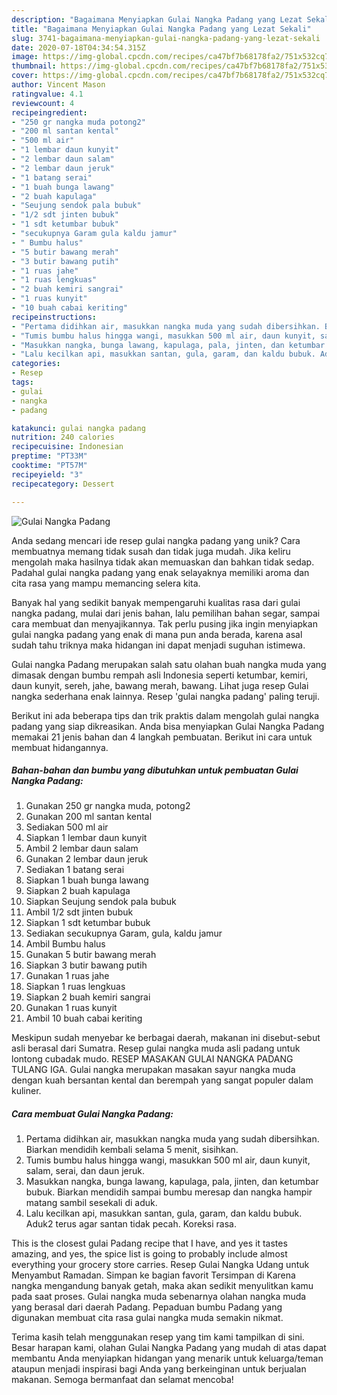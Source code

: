 ```yaml
---
description: "Bagaimana Menyiapkan Gulai Nangka Padang yang Lezat Sekali"
title: "Bagaimana Menyiapkan Gulai Nangka Padang yang Lezat Sekali"
slug: 3741-bagaimana-menyiapkan-gulai-nangka-padang-yang-lezat-sekali
date: 2020-07-18T04:34:54.315Z
image: https://img-global.cpcdn.com/recipes/ca47bf7b68178fa2/751x532cq70/gulai-nangka-padang-foto-resep-utama.jpg
thumbnail: https://img-global.cpcdn.com/recipes/ca47bf7b68178fa2/751x532cq70/gulai-nangka-padang-foto-resep-utama.jpg
cover: https://img-global.cpcdn.com/recipes/ca47bf7b68178fa2/751x532cq70/gulai-nangka-padang-foto-resep-utama.jpg
author: Vincent Mason
ratingvalue: 4.1
reviewcount: 4
recipeingredient:
- "250 gr nangka muda potong2"
- "200 ml santan kental"
- "500 ml air"
- "1 lembar daun kunyit"
- "2 lembar daun salam"
- "2 lembar daun jeruk"
- "1 batang serai"
- "1 buah bunga lawang"
- "2 buah kapulaga"
- "Seujung sendok pala bubuk"
- "1/2 sdt jinten bubuk"
- "1 sdt ketumbar bubuk"
- "secukupnya Garam gula kaldu jamur"
- " Bumbu halus"
- "5 butir bawang merah"
- "3 butir bawang putih"
- "1 ruas jahe"
- "1 ruas lengkuas"
- "2 buah kemiri sangrai"
- "1 ruas kunyit"
- "10 buah cabai keriting"
recipeinstructions:
- "Pertama didihkan air, masukkan nangka muda yang sudah dibersihkan. Biarkan mendidih kembali selama 5 menit, sisihkan."
- "Tumis bumbu halus hingga wangi, masukkan 500 ml air, daun kunyit, salam, serai, dan daun jeruk."
- "Masukkan nangka, bunga lawang, kapulaga, pala, jinten, dan ketumbar bubuk. Biarkan mendidih sampai bumbu meresap dan nangka hampir matang sambil sesekali di aduk."
- "Lalu kecilkan api, masukkan santan, gula, garam, dan kaldu bubuk. Aduk2 terus agar santan tidak pecah. Koreksi rasa."
categories:
- Resep
tags:
- gulai
- nangka
- padang

katakunci: gulai nangka padang 
nutrition: 240 calories
recipecuisine: Indonesian
preptime: "PT33M"
cooktime: "PT57M"
recipeyield: "3"
recipecategory: Dessert

---
```



![Gulai Nangka Padang](https://img-global.cpcdn.com/recipes/ca47bf7b68178fa2/751x532cq70/gulai-nangka-padang-foto-resep-utama.jpg)

Anda sedang mencari ide resep gulai nangka padang yang unik? Cara membuatnya memang tidak susah dan tidak juga mudah. Jika keliru mengolah maka hasilnya tidak akan memuaskan dan bahkan tidak sedap. Padahal gulai nangka padang yang enak selayaknya memiliki aroma dan cita rasa yang mampu memancing selera kita.

Banyak hal yang sedikit banyak mempengaruhi kualitas rasa dari gulai nangka padang, mulai dari jenis bahan, lalu pemilihan bahan segar, sampai cara membuat dan menyajikannya. Tak perlu pusing jika ingin menyiapkan gulai nangka padang yang enak di mana pun anda berada, karena asal sudah tahu triknya maka hidangan ini dapat menjadi suguhan istimewa.

Gulai nangka Padang merupakan salah satu olahan buah nangka muda yang dimasak dengan bumbu rempah asli Indonesia seperti ketumbar, kemiri, daun kunyit, sereh, jahe, bawang merah, bawang. Lihat juga resep Gulai nangka sederhana enak lainnya. Resep &#39;gulai nangka padang&#39; paling teruji.


Berikut ini ada beberapa tips dan trik praktis dalam mengolah gulai nangka padang yang siap dikreasikan. Anda bisa menyiapkan Gulai Nangka Padang memakai 21 jenis bahan dan 4 langkah pembuatan. Berikut ini cara untuk membuat hidangannya.

<!--inarticleads1-->

##### Bahan-bahan dan bumbu yang dibutuhkan untuk pembuatan Gulai Nangka Padang:

1. Gunakan 250 gr nangka muda, potong2
1. Gunakan 200 ml santan kental
1. Sediakan 500 ml air
1. Siapkan 1 lembar daun kunyit
1. Ambil 2 lembar daun salam
1. Gunakan 2 lembar daun jeruk
1. Sediakan 1 batang serai
1. Siapkan 1 buah bunga lawang
1. Siapkan 2 buah kapulaga
1. Siapkan Seujung sendok pala bubuk
1. Ambil 1/2 sdt jinten bubuk
1. Siapkan 1 sdt ketumbar bubuk
1. Sediakan secukupnya Garam, gula, kaldu jamur
1. Ambil  Bumbu halus
1. Gunakan 5 butir bawang merah
1. Siapkan 3 butir bawang putih
1. Gunakan 1 ruas jahe
1. Siapkan 1 ruas lengkuas
1. Siapkan 2 buah kemiri sangrai
1. Gunakan 1 ruas kunyit
1. Ambil 10 buah cabai keriting


Meskipun sudah menyebar ke berbagai daerah, makanan ini disebut-sebut asli berasal dari Sumatra. Resep gulai nangka muda asli padang untuk lontong cubadak mudo. RESEP MASAKAN GULAI NANGKA PADANG TULANG IGA. Gulai nangka merupakan masakan sayur nangka muda dengan kuah bersantan kental dan berempah yang sangat populer dalam kuliner. 

<!--inarticleads2-->

##### Cara membuat Gulai Nangka Padang:

1. Pertama didihkan air, masukkan nangka muda yang sudah dibersihkan. Biarkan mendidih kembali selama 5 menit, sisihkan.
1. Tumis bumbu halus hingga wangi, masukkan 500 ml air, daun kunyit, salam, serai, dan daun jeruk.
1. Masukkan nangka, bunga lawang, kapulaga, pala, jinten, dan ketumbar bubuk. Biarkan mendidih sampai bumbu meresap dan nangka hampir matang sambil sesekali di aduk.
1. Lalu kecilkan api, masukkan santan, gula, garam, dan kaldu bubuk. Aduk2 terus agar santan tidak pecah. Koreksi rasa.


This is the closest gulai Padang recipe that I have, and yes it tastes amazing, and yes, the spice list is going to probably include almost everything your grocery store carries. Resep Gulai Nangka Udang untuk Menyambut Ramadan. Simpan ke bagian favorit Tersimpan di Karena nangka mengandung banyak getah, maka akan sedikit menyulitkan kamu pada saat proses. Gulai nangka muda sebenarnya olahan nangka muda yang berasal dari daerah Padang. Pepaduan bumbu Padang yang digunakan membuat cita rasa gulai nangka muda semakin nikmat. 

Terima kasih telah menggunakan resep yang tim kami tampilkan di sini. Besar harapan kami, olahan Gulai Nangka Padang yang mudah di atas dapat membantu Anda menyiapkan hidangan yang menarik untuk keluarga/teman ataupun menjadi inspirasi bagi Anda yang berkeinginan untuk berjualan makanan. Semoga bermanfaat dan selamat mencoba!
